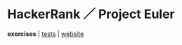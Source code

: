 # HackerRank ／ Project Euler

**exercises** | [tests](../../../../../../../test/scala/com/martinbrosenberg/exercises/hackerrank/projecteuler) | [website](https://www.hackerrank.com/contests/projecteuler/challenges)
